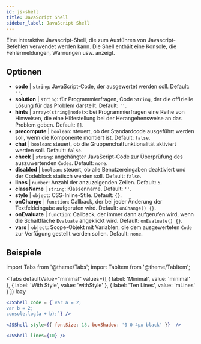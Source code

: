 ```yaml
---
id: js-shell
title: JavaScript Shell
sidebar_label: JavaScript Shell
---
```


Eine interaktive Javascript-Shell, die zum Ausführen von Javascript-Befehlen verwendet werden kann. Die Shell enthält eine Konsole, die Fehlermeldungen, Warnungen usw. anzeigt.

## Optionen

* __code__ | `string`: JavaScript-Code, der ausgewertet werden soll. Default: `''`.
* __solution__ | `string`: für Programmierfragen, Code `String`, der die offizielle Lösung für das Problem darstellt. Default: `''`.
* __hints__ | `array<(string|node)>`: bei Programmierfragen eine Reihe von Hinweisen, die eine Hilfestellung bei der Herangehensweise an das Problem geben. Default: `[]`.
* __precompute__ | `boolean`: steuert, ob der Standardcode ausgeführt werden soll, wenn die Komponente montiert ist. Default: `false`.
* __chat__ | `boolean`: steuert, ob die Gruppenchatfunktionalität aktiviert werden soll. Default: `false`.
* __check__ | `string`: angehängter JavaScript-Code zur Überprüfung des auszuwertenden `Codes`. Default: `none`.
* __disabled__ | `boolean`: steuert, ob alle Benutzereingaben deaktiviert und der Codeblock statisch werden soll. Default: `false`.
* __lines__ | `number`: Anzahl der anzuzeigenden Zeilen. Default: `5`.
* __className__ | `string`: Klassenname. Default: `''`.
* __style__ | `object`: CSS-Inline-Stile. Default: `{}`.
* __onChange__ | `function`: Callback, der bei jeder Änderung der Textfeldeingabe aufgerufen wird. Default: `onChange() {}`.
* __onEvaluate__ | `function`: Callback, der immer dann aufgerufen wird, wenn die Schaltfläche `Evaluate` angeklickt wird. Default: `onEvaluate() {}`.
* __vars__ | `object`: Scope-Objekt mit Variablen, die dem ausgewerteten `Code` zur Verfügung gestellt werden sollen. Default: `none`.


## Beispiele

import Tabs from '@theme/Tabs';
import TabItem from '@theme/TabItem';

<Tabs
    defaultValue="minimal"
    values={[
        { label: 'Minimal', value: 'minimal' },
        { label: 'With Style', value: 'withStyle' },
        { label: 'Ten Lines', value: 'mLines' }
    ]}
    lazy
>

<TabItem value="minimal">

```jsx live
<JSShell code = {`var a = 2; 
var b = 2;
console.log(a + b);`} />
```

</TabItem>

<TabItem value="withStyle">

```jsx live
<JSShell style={{ fontSize: 18, boxShadow: '0 0 4px black' }}  />
```

</TabItem>

<TabItem value="mLines">

```jsx live
<JSShell lines={10} />
```

</TabItem>

</Tabs>




